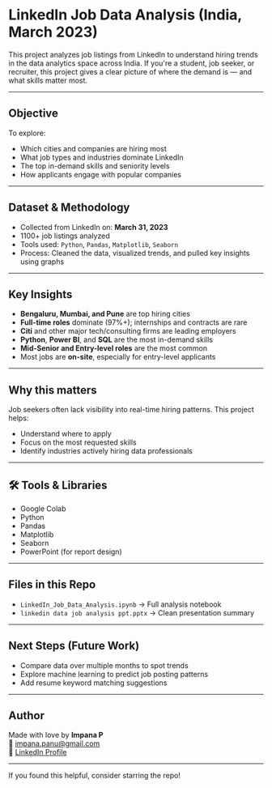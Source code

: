 # LinkedIn Job Data Analysis (India, March 2023)

This project analyzes job listings from LinkedIn to understand hiring trends in the data analytics space across India. If you're a student, job seeker, or recruiter, this project gives a clear picture of where the demand is — and what skills matter most.

---

## Objective

To explore:
- Which cities and companies are hiring most
- What job types and industries dominate LinkedIn
- The top in-demand skills and seniority levels
- How applicants engage with popular companies

---

## Dataset & Methodology

- Collected from LinkedIn on: **March 31, 2023**
- 1100+ job listings analyzed
- Tools used: `Python`, `Pandas`, `Matplotlib`, `Seaborn`
- Process: Cleaned the data, visualized trends, and pulled key insights using graphs

---

## Key Insights

- **Bengaluru, Mumbai, and Pune** are top hiring cities
- **Full-time roles** dominate (97%+); internships and contracts are rare
- **Citi** and other major tech/consulting firms are leading employers
- **Python**, **Power BI**, and **SQL** are the most in-demand skills
- **Mid-Senior and Entry-level roles** are the most common
- Most jobs are **on-site**, especially for entry-level applicants

---

## Why this matters

Job seekers often lack visibility into real-time hiring patterns. This project helps:
- Understand where to apply
- Focus on the most requested skills
- Identify industries actively hiring data professionals

---

## 🛠 Tools & Libraries

- Google Colab
- Python
- Pandas
- Matplotlib
- Seaborn
- PowerPoint (for report design)

---

## Files in this Repo

- `LinkedIn_Job_Data_Analysis.ipynb` → Full analysis notebook
- `linkedin data job analysis ppt.pptx` → Clean presentation summary

---

## Next Steps (Future Work)

- Compare data over multiple months to spot trends
- Explore machine learning to predict job posting patterns
- Add resume keyword matching suggestions

---

## Author

Made with love by **Impana P**  
📧 impana.panu@gmail.com  
🔗 [LinkedIn Profile](https://www.linkedin.com/in/impana-p-011131260)

---

If you found this helpful, consider starring the repo!

